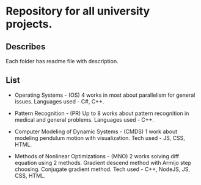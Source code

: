 # Repository for all university projects.

## Describes
Each folder has readme file with description.

## List
-   Operating Systems - (OS)
    4 works in most about parallelism for general issues.
    Languages used - C#, C++.

-   Pattern Recognition - (PR)
    Up to 8 works about pattern recognition in medical and general problems.
    Languages used - C++.

-   Computer Modeling of Dynamic Systems - (CMDS)
    1 work about modeling pendulum motion with visualization.
    Tech used - JS, CSS, HTML.

-   Methods of Nonlinear Optimizations - (MNO)
    2 works solving diff equation using 2 methods.
    Gradient descend method with Armijo step choosing.
    Conjugate gradient method.
    Tech used - C++, NodeJS, JS, CSS, HTML.
